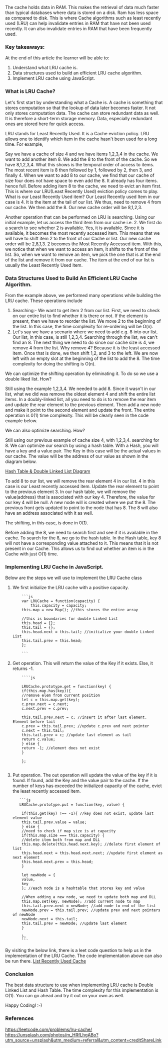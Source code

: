 The cache holds data in RAM. This makes the retrieval of data much faster than typical databases where data is stored on a disk. Ram has less space as compared to disk. This is where Cache algorithms such as least recently used (LRU) can help invalidate entries in RAM that have not been used recently. It can also invalidate entries in RAM that have been frequently used.

### Key takeaways:

At the end of this article the learner will be able to:

1. Understand what LRU cache is.
2. Data structures used to build an efficient LRU cache algorithm.
3. Implement LRU cache using JavaScript.

### What is LRU Cache?

Let's first start by understanding what a Cache is. A cache is something that stores computation so that the lookup of data later becomes faster. It not only stores computation data. The cache can store redundant data as well. It is therefore a short-term storage memory. Data, especially redundant ones are stored here for quick access.

LRU stands for Least Recently Used. It is a Cache eviction policy. LRU allows one to identify which item in the cache hasn't been used for a long time. For example,

Say we have a cache of size 4 and we have items 1,2,3,4 in the cache. We want to add another item 8. We add the 8 to the front of the cache. So we have 8,1,2,3,4. What this shows is the temporal order of access to items. The most recent item is 8 then followed by 1, followed by 2, then 3, and finally 4. When we want to add 8 to our cache, we find that our cache of size four does not have space to even add the 8. It already has four items. hence full. Before adding item 8 to the cache, we need to evict an item first. This is where our LRU(Least Recently Used) eviction policy comes to play. What is our Least Recently Used item? Our Least Recently used Item in our case is 4. It is the item at the tail of our list. We thus, need to remove 4 from our cache. We then add the 8. Our new cache order will be 8,1,2,3.

Another operation that can be performed on LRU is searching. Using our initial example, let us access the third item from our cache i.e. 2. We first do a search to see whether 2 is available. Yes, it is available. Since it is available, it becomes the most recently accessed item. This means that we will have to shift item 2 to the front of our Cache or list. Our new cache order will be 2,8,1,3. 2 becomes the Most Recently Accessed item. With this, we notice that when we want to access an item, it shifts to the front of the list. So, when we want to remove an item, we pick the one that is at the end of the list and remove it from our cache. The item at the end of our list is usually the Least Recently Used item.

### Data Structures Used to Build An Efficient LRU Cache Algorithm.

From the example above, we performed many operations while building the LRU cache. These operations include

1. Searching:- We want to get item 2 from our list. First, we need to check on our entire list to find whether it is there or not. If the element is present, then we have to reorder the list. We move 2 to the beginning of the list. In this case, the time complexity for re-ordering will be O(n).
2. Let's say we have a scenario where we need to add e.g. 8 into our list. Our list, in this case, is still 1,2,3,4. Searching through the list, we can't find an 8. The next thing we need to do since our cache size is 4, we remove 4 from the list. Why remove 4? Because it is the least accessed item. Once that is done, we then shift 1,2, and 3 to the left. We are now left with an empty slot at the beginning of the list to add the 8. The time complexity for doing the shifting is O(n).

We can optimize the shifting operation by eliminating it. To do so we use a double liked list. How?

Still using the example 1,2,3,4. We needed to add 8. Since it wasn't in our list, what we did was remove the oldest element 4 and shift the entire list items. In a doubly-linked list, all you need to do is to remove the rear item and update the rear element to the previous element. Then add a new node and make it point to the second element and update the front. The entire operation is 0(1) time complexity. This will be clearly seen in the code example below.

We can also optimize searching. How?

Still using our previous example of cache size 4, with 1,2,3,4. searching for 8. We can optimize our search by using a hash table. With a Hash, you will have a key and a value pair. The Key in this case will be the actual values in our cache. The value will be the address of our value as shown in the diagram below.

[Hash Table & Double Linked List Diagram](/ddl_hash.png/)

To add 8 to our list, we will remove the rear element 4 in our list. 4 in this case is our Least recently accessed item. Update the rear element to point to the previous element 3. In our hash table, we will remove the value(address) that is associated with our key 4. Therefore, the value for our key 4 will be null. A new node will is created where we put the 8. The previous front gets updated to point to the node that has 8. The 8 will also have an address associated with it as well.

The shifting, in this case, is done in 0(1).

Before adding the 8, we need to search first and see if it is available in the cache. To search for the 8, we go to the hash table. In the Hash table, key 8 will not have a corresponding value attached to it. This means that it is not present in our Cache. This allows us to find out whether an item is in the Cache with just O(1) time.

### Implementing LRU Cache in JavaScript.

Below are the steps we will use to implement the LRU Cache class

1.  We first initialize the LRU cache with a positive capacity.

            ```js
            var LRUCache = function(capacity) {
                this.capacity = capacity;
            this.map = new Map(); //this stores the entire array

            //this is boundaries for double Linked List
            this.head = {};
            this.tail = {};
            this.head.next = this.tail; //initialize your double Linked List
            this.tail.prev = this.head;
            };

            ```

2.  Get operation. This will return the value of the Key if it exists. Else, it returns -1.

            ````js

            LRUCache.prototype.get = function(key) {
            if(this.map.has(key)){
            //remove elem from current position
            let c = this.map.get(key);
            c.prev.next = c.next;
            c.next.prev = c.prev;

            this.tail.prev.next = c; //insert it after last element. Element before tail
            c.prev = this.tail.prev; //update c.prev and next pointer
            c.next = this.tail;
            this.tail.prev = c; //update last element as tail
            return c.value;
            } else {
            return -1; //element does not exist
            }

            };

    ```

    ```

3.  Put operation. The out operation will update the value of the key if it is found. If found, add the Key and the value pair to the cache. If the number of keys has exceeded the initialized capacity of the cache, evict the least recently accessed item.

           ```js
           LRUCache.prototype.put = function(key, value) {

            if(this.get(key) !== -1){ //key does not exist, update last element value
            this.tail.prev.value = value;
            } else {
            //need to check if map size is at capacity
            if(this.map.size === this.capacity) {
            //delete item both from map and DLL
            this.map.delete(this.head.next.key); //delete first element of list
            this.head.next = this.head.next.next; //update first element as next element
            this.head.next.prev = this.head;
            }

            let newNode = {
            value,
            key
            }; //each node is a hashtable that stores key and value

            //When adding a new node, we need to update both map and DLL
            this.map.set(key, newNode); //add current node to map
            this.tail.prev.next = newNode; //add node to end of the list
            newNode.prev = this.tail.prev; //update prev and next pointers of newNode
            newNode.next = this.tail;
            this.tail.prev = newNode; //update last element
            }

            };
            ```

By visiting the below link, there is a leet code question to help us in the implementation of the LRU Cache. The code implementation above can also be run there.
[List Recently Used Cache](https://leetcode.com/problems/lru-cache/)

### Conclusion

The best data structure to use when implementing LRU cache is Double Linked List and Hash Table. The time complexity for this implementation is O(1). You can go ahead and try it out on your own as well.

Happy Coding! :-)

### References

https://leetcode.com/problems/lru-cache/
https://unsplash.com/photos/m_HRfLhgABo?utm_source=unsplash&utm_medium=referral&utm_content=creditShareLink
